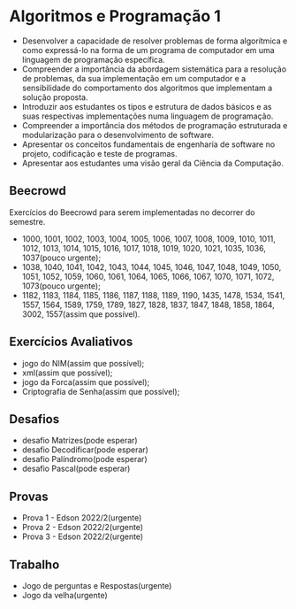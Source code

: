 # Algoritmos e Programação 1

- Desenvolver a capacidade de resolver problemas de forma algorítmica e como expressá-lo na forma de um programa de computador em uma linguagem de programação específica.
- Compreender a importância da abordagem sistemática para a resolução de problemas, da sua implementação em um computador e a sensibilidade do comportamento dos algoritmos que implementam a solução proposta.
- Introduzir aos estudantes os tipos e estrutura de dados básicos e as suas respectivas implementações numa linguagem de programação.
- Compreender a importância dos métodos de programação estruturada e modularização para o desenvolvimento de software.
- Apresentar os conceitos fundamentais de engenharia de software no projeto, codificação e teste de programas.
- Apresentar aos estudantes uma visão geral da Ciência da Computação.

## Beecrowd 

Exercícios do Beecrowd para serem implementadas no decorrer do semestre.
- 1000, 1001, 1002,	1003,	1004,	1005,	1006,	1007,	1008,	1009,	1010,	1011,	1012,	1013, 1014,	1015,	1016,	1017,	1018,	1019,	1020,	1021, 1035,	1036,	1037(pouco urgente);
- 1038, 1040, 1041, 1042, 1043, 1044, 1045, 1046,	1047,	1048,	1049,	1050,	1051,	1052,	1059,	1060,	1061,	1064,	1065,	1066,	1067,	1070,	1071,	1072,	1073(pouco urgente);
- 1182, 1183, 1184, 1185, 1186, 1187, 1188, 1189, 1190, 1435,	1478,	1534,	1541,	1557,	1564,	1589,	1759,	1789,	1827,	1828,	1837,	1847,	1848,	1858,	1864, 3002, 1557(assim que possível).


## Exercícios Avaliativos

- jogo do NIM(assim que possível);
- xml(assim que possível);
- jogo da Forca(assim que possível);
- Criptografia de Senha(assim que possível);

## Desafios

- desafio Matrizes(pode esperar)
- desafio Decodificar(pode esperar)
- desafio Palíndromo(pode esperar)
- desafio Pascal(pode esperar)

## Provas

- Prova 1 - Edson 2022/2(urgente)
- Prova 2 - Edson 2022/2(urgente)
- Prova 3 - Edson 2022/2(urgente)

## Trabalho

- Jogo de perguntas e Respostas(urgente)
- Jogo da velha(urgente)
